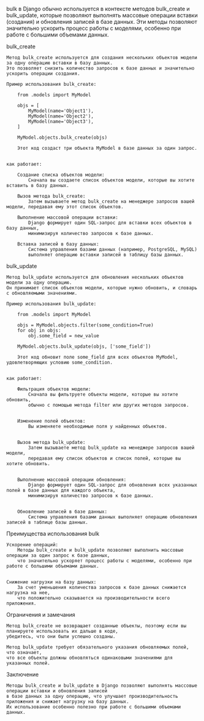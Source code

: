 
bulk в Django обычно используется в контексте методов bulk_create и bulk_update,
которые позволяют выполнять массовые операции вставки (создания) и обновления записей в базе данных.
Эти методы позволяют значительно ускорить процесс работы с моделями, особенно при работе с большими объемами данных.


bulk_create

    Метод bulk_create используется для создания нескольких объектов модели за одну операцию вставки в базу данных.
    Это позволяет снизить количество запросов к базе данных и значительно ускорить операции создания.

    Пример использования bulk_create:

        from .models import MyModel

        objs = [
            MyModel(name='Object1'),
            MyModel(name='Object2'),
            MyModel(name='Object3'),
        ]

        MyModel.objects.bulk_create(objs)

        Этот код создаст три объекта MyModel в базе данных за один запрос.


    как работает:

        Создание списка объектов модели:
            Сначала вы создаете список объектов модели, которые вы хотите вставить в базу данных.

        Вызов метода bulk_create:
            Затем вызываете метод bulk_create на менеджере запросов вашей модели, передавая ему этот список объектов.

        Выполнение массовой операции вставки:
            Django формирует один SQL-запрос для вставки всех объектов в базу данных,
            минимизируя количество запросов к базе данных.

        Вставка записей в базу данных:
            Система управления базами данных (например, PostgreSQL, MySQL)
            выполняет операцию вставки записей в таблицу базы данных.



bulk_update

    Метод bulk_update используется для обновления нескольких объектов модели за одну операцию.
    Он принимает список объектов модели, которые нужно обновить, и словарь с обновляемыми значениями.

    Пример использования bulk_update:

        from .models import MyModel

        objs = MyModel.objects.filter(some_condition=True)
        for obj in objs:
            obj.some_field = new_value

        MyModel.objects.bulk_update(objs, ['some_field'])

        Этот код обновит поле some_field для всех объектов MyModel, удовлетворяющих условию some_condition.


    как работает:
        
        Фильтрация объектов модели:
            Сначала вы фильтруете объекты модели, которые вы хотите обновить, 
            обычно с помощью метода filter или других методов запросов.


        Изменение полей объектов:
            Вы изменяете необходимые поля у найденных объектов.


        Вызов метода bulk_update:
            Затем вызываете метод bulk_update на менеджере запросов вашей модели, 
            передавая ему список объектов и список полей, которые вы хотите обновить.
    

        Выполнение массовой операции обновления:
            Django формирует один SQL-запрос для обновления всех указанных полей в базе данных для каждого объекта, 
            минимизируя количество запросов к базе данных.
    
    
        Обновление записей в базе данных:
            Система управления базами данных выполняет операцию обновления записей в таблице базы данных.



Преимущества использования bulk

    Ускорение операций:
        Методы bulk_create и bulk_update позволяют выполнить массовые операции за один запрос к базе данных,
        что значительно ускоряет процесс работы с моделями, особенно при работе с большими объемами данных.


    Снижение нагрузки на базу данных:
        За счет уменьшения количества запросов к базе данных снижается нагрузка на нее,
        что положительно сказывается на производительности всего приложения.


Ограничения и замечания

    Метод bulk_create не возвращает созданные объекты, поэтому если вы планируете использовать их дальше в коде,
    убедитесь, что они были успешно созданы.

    Метод bulk_update требует обязательного указания обновляемых полей, что означает,
    что все объекты должны обновляться одинаковыми значениями для указанных полей.


Заключение

    Методы bulk_create и bulk_update в Django позволяют выполнять массовые операции вставки и обновления записей
    в базе данных за одну операцию, что улучшает производительность приложения и снижает нагрузку на базу данных.
    Их использование особенно полезно при работе с большими объемами данных.
